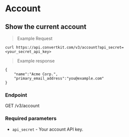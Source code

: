 Account
=======

Show the current account
------------------------

> Example Request

```shell
curl https://api.convertkit.com/v3/account?api_secret=<your_secret_api_key>
```

> Example response

```shell
{
    "name":"Acme Corp.",
    "primary_email_address":"you@example.com"
}
```

### Endpoint

GET /v3/account

### Required parameters

-   `api_secret` - Your account API key.
